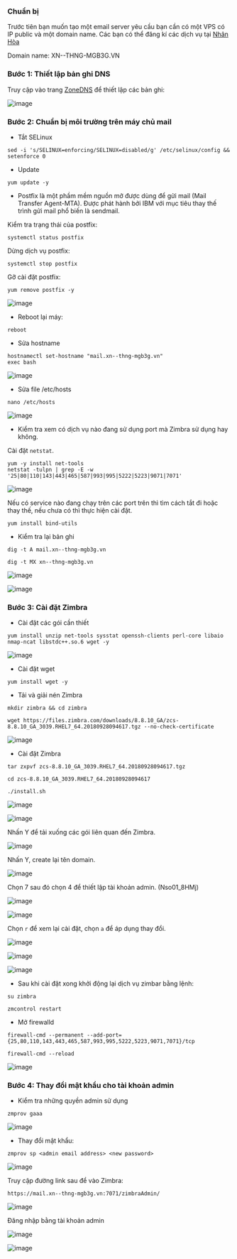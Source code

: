 ### Chuẩn bị

Trước tiên bạn muốn tạo một email server yêu cầu bạn cần có một VPS có IP public và một domain name. Các bạn có thể đăng kí các dịch vụ tại <a href="https://nhanhoa.com/">Nhân Hòa</a> 

Domain name: XN--THNG-MGB3G.VN

### Bước 1: Thiết lập bản ghi DNS

Truy cập vào trang <a href="https://zonedns.vn/">ZoneDNS</a> để thiết lập các bản ghi:

![image](https://user-images.githubusercontent.com/111716161/193174454-2a8073cb-ea4c-4470-b5c9-4c27febe0e23.png)

### Bước 2: Chuẩn bị môi trường trên máy chủ mail

- Tắt SELinux

```
sed -i 's/SELINUX=enforcing/SELINUX=disabled/g' /etc/selinux/config && setenforce 0
```

- Update

```
yum update -y

```

- Postfix là một phầm mềm nguồn mở được dùng để gửi mail (Mail Transfer Agent-MTA). Được phát hành bởi IBM với mục tiêu thay thế trình gửi mail phổ biến là sendmail.

Kiểm tra trạng thái của postfix:

```
systemctl status postfix
```

Dừng dịch vụ postfix:

```
systemctl stop postfix
```

Gỡ cài đặt postfix:

```
yum remove postfix -y
```

![image](https://user-images.githubusercontent.com/111716161/192213076-500e9148-4fda-4fb6-b4fa-4b3b29ed7cd5.png)

- Reboot lại máy: 

```
reboot
```

- Sửa hostname

```
hostnamectl set-hostname "mail.xn--thng-mgb3g.vn"
exec bash
```

![image](https://user-images.githubusercontent.com/111716161/192747392-9f914b4b-2c5a-42a3-9c7c-9c217e2357c6.png)

- Sửa file /etc/hosts

```
nano /etc/hosts
```

![image](https://user-images.githubusercontent.com/111716161/193174747-3cd6660a-bc33-40ac-902f-841a8953da84.png)

- Kiểm tra xem có dịch vụ nào đang sử dụng port mà Zimbra sử dụng hay không. 

Cài đặt `netstat`.

```
yum -y install net-tools
netstat -tulpn | grep -E -w '25|80|110|143|443|465|587|993|995|5222|5223|9071|7071'
```

![image](https://user-images.githubusercontent.com/111716161/192748310-b9a76a60-ebf0-45c2-8204-6ff3cf2d0936.png)

Nếu có service nào đang chạy trên các port trên thì tìm cách tắt đi hoặc thay thế, nếu chưa có thì thực hiện cài đặt.

```
yum install bind-utils
```

- Kiểm tra lại bản ghi

```
dig -t A mail.xn--thng-mgb3g.vn

dig -t MX xn--thng-mgb3g.vn
```

![image](https://user-images.githubusercontent.com/111716161/193174564-4d3bc0ec-37cd-4fe0-ac6c-11f0b852c929.png)

![image](https://user-images.githubusercontent.com/111716161/193174612-fb31e623-d892-4cb6-abbd-62794c02d09d.png)

### Bước 3: Cài đặt Zimbra

- Cài đặt các gói cần thiết

```
yum install unzip net-tools sysstat openssh-clients perl-core libaio nmap-ncat libstdc++.so.6 wget -y
```

![image](https://user-images.githubusercontent.com/111716161/192749345-2ed257d0-f93d-443a-bd83-6a9482e91f68.png)

- Cài đặt wget

```
yum install wget -y
```

- Tải và giải nén Zimbra

```
mkdir zimbra && cd zimbra

wget https://files.zimbra.com/downloads/8.8.10_GA/zcs-8.8.10_GA_3039.RHEL7_64.20180928094617.tgz --no-check-certificate
```

![image](https://user-images.githubusercontent.com/111716161/192749568-3310635b-74b0-43af-8db2-fc13e6f10d1a.png)

- Cài đặt Zimbra

```
tar zxpvf zcs-8.8.10_GA_3039.RHEL7_64.20180928094617.tgz

cd zcs-8.8.10_GA_3039.RHEL7_64.20180928094617 

./install.sh
```

![image](https://user-images.githubusercontent.com/111716161/193173986-cfbfd5e6-1fba-45ec-a60d-b77e9ae8b663.png)

![image](https://user-images.githubusercontent.com/111716161/193174017-e476cc71-e476-45ab-a648-55bbac69c731.png)

Nhấn Y để tải xuống các gói liên quan đến Zimbra.

![image](https://user-images.githubusercontent.com/111716161/193174115-199fa180-e187-4ce1-9949-25ff56ba088e.png)

Nhấn Y, create lại tên domain.

![image](https://user-images.githubusercontent.com/111716161/193174242-d00747bd-24dd-4c50-aba2-b90ee38b35bb.png)

Chọn 7 sau đó chọn 4 để thiết lập tài khoản admin. (Nso01_8HMj)

![image](https://user-images.githubusercontent.com/111716161/193174295-4fe3ca9b-20d7-4f8a-8b98-e4352c080ef2.png)

![image](https://user-images.githubusercontent.com/111716161/193174323-6d427f62-45f4-4745-91a3-6b9243847356.png)

Chọn `r` để xem lại cài đặt, chọn `a` để áp dụng thay đổi. 

![image](https://user-images.githubusercontent.com/111716161/193174362-f8198c54-16cf-44ec-8b46-cb75ef8f5dc6.png)

![image](https://user-images.githubusercontent.com/111716161/193174399-eb1a1fb8-7820-4e55-bff0-2f800b21d5c2.png)

![image](https://user-images.githubusercontent.com/111716161/193176261-782bd3dc-fa45-42b9-bcf8-15dfe2a0eaaf.png)

- Sau khi cài đặt xong khởi động lại dịch vụ zimbar bằng lệnh:

```
su zimbra

zmcontrol restart
```

- Mở firewalld

```
firewall-cmd --permanent --add-port={25,80,110,143,443,465,587,993,995,5222,5223,9071,7071}/tcp

firewall-cmd --reload
```

![image](https://user-images.githubusercontent.com/111716161/193176371-f8a624a0-0c7f-4651-89a5-3e47878b8bcc.png)

### Bước 4: Thay đổi mật khẩu cho tài khoản admin

- Kiểm tra những quyền admin sử dụng

```
zmprov gaaa
```

![image](https://user-images.githubusercontent.com/111716161/193182481-2f706339-e2b6-4366-bfb3-02f81078d96b.png)

- Thay đổi mật khẩu:

```
zmprov sp <admin email address> <new password>
```

![image](https://user-images.githubusercontent.com/111716161/193182820-c7e43fe9-94de-45dd-bc38-c0457f73b6dc.png)

Truy cập đường link sau để vào Zimbra: 

```
https://mail.xn--thng-mgb3g.vn:7071/zimbraAdmin/
```

![image](https://user-images.githubusercontent.com/111716161/193181528-3dfdd2db-44db-42b7-b944-0211708951f1.png)

Đăng nhập bằng tài khoản admin

![image](https://user-images.githubusercontent.com/111716161/193181865-c032b4e0-6627-47e7-a125-03858eaf9cf5.png)

![image](https://user-images.githubusercontent.com/111716161/193181804-a608a6d3-3897-4a27-9020-e0a11a11aeb8.png)


